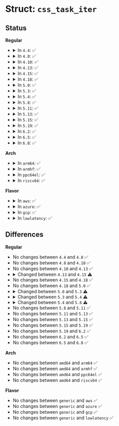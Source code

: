 # Struct: <code>css_task_iter</code>

## Status
<b>Regular</b>
<ul>
<li>
<details>
<summary>In <code>4.4</code>: ✅</summary>

```c
struct css_task_iter {
    struct cgroup_subsys *ss;
    struct list_head *cset_pos;
    struct list_head *cset_head;
    struct list_head *task_pos;
    struct list_head *tasks_head;
    struct list_head *mg_tasks_head;
    struct css_set *cur_cset;
    struct task_struct *cur_task;
    struct list_head iters_node;
};
```
</details>
</li>
<li>
<details>
<summary>In <code>4.8</code>: ✅</summary>

```c
struct css_task_iter {
    struct cgroup_subsys *ss;
    struct list_head *cset_pos;
    struct list_head *cset_head;
    struct list_head *task_pos;
    struct list_head *tasks_head;
    struct list_head *mg_tasks_head;
    struct css_set *cur_cset;
    struct task_struct *cur_task;
    struct list_head iters_node;
};
```
</details>
</li>
<li>
<details>
<summary>In <code>4.10</code>: ✅</summary>

```c
struct css_task_iter {
    struct cgroup_subsys *ss;
    struct list_head *cset_pos;
    struct list_head *cset_head;
    struct list_head *task_pos;
    struct list_head *tasks_head;
    struct list_head *mg_tasks_head;
    struct css_set *cur_cset;
    struct task_struct *cur_task;
    struct list_head iters_node;
};
```
</details>
</li>
<li>
<details>
<summary>In <code>4.13</code>: ✅</summary>

```c
struct css_task_iter {
    struct cgroup_subsys *ss;
    struct list_head *cset_pos;
    struct list_head *cset_head;
    struct list_head *task_pos;
    struct list_head *tasks_head;
    struct list_head *mg_tasks_head;
    struct css_set *cur_cset;
    struct task_struct *cur_task;
    struct list_head iters_node;
};
```
</details>
</li>
<li>
<details>
<summary>In <code>4.15</code>: ✅</summary>

```c
struct css_task_iter {
    struct cgroup_subsys *ss;
    unsigned int flags;
    struct list_head *cset_pos;
    struct list_head *cset_head;
    struct list_head *tcset_pos;
    struct list_head *tcset_head;
    struct list_head *task_pos;
    struct list_head *tasks_head;
    struct list_head *mg_tasks_head;
    struct css_set *cur_cset;
    struct css_set *cur_dcset;
    struct task_struct *cur_task;
    struct list_head iters_node;
};
```
</details>
</li>
<li>
<details>
<summary>In <code>4.18</code>: ✅</summary>

```c
struct css_task_iter {
    struct cgroup_subsys *ss;
    unsigned int flags;
    struct list_head *cset_pos;
    struct list_head *cset_head;
    struct list_head *tcset_pos;
    struct list_head *tcset_head;
    struct list_head *task_pos;
    struct list_head *tasks_head;
    struct list_head *mg_tasks_head;
    struct css_set *cur_cset;
    struct css_set *cur_dcset;
    struct task_struct *cur_task;
    struct list_head iters_node;
};
```
</details>
</li>
<li>
<details>
<summary>In <code>5.0</code>: ✅</summary>

```c
struct css_task_iter {
    struct cgroup_subsys *ss;
    unsigned int flags;
    struct list_head *cset_pos;
    struct list_head *cset_head;
    struct list_head *tcset_pos;
    struct list_head *tcset_head;
    struct list_head *task_pos;
    struct list_head *tasks_head;
    struct list_head *mg_tasks_head;
    struct css_set *cur_cset;
    struct css_set *cur_dcset;
    struct task_struct *cur_task;
    struct list_head iters_node;
};
```
</details>
</li>
<li>
<details>
<summary>In <code>5.3</code>: ✅</summary>

```c
struct css_task_iter {
    struct cgroup_subsys *ss;
    unsigned int flags;
    struct list_head *cset_pos;
    struct list_head *cset_head;
    struct list_head *tcset_pos;
    struct list_head *tcset_head;
    struct list_head *task_pos;
    struct list_head *tasks_head;
    struct list_head *mg_tasks_head;
    struct list_head *dying_tasks_head;
    struct css_set *cur_cset;
    struct css_set *cur_dcset;
    struct task_struct *cur_task;
    struct list_head iters_node;
};
```
</details>
</li>
<li>
<details>
<summary>In <code>5.4</code>: ✅</summary>

```c
struct css_task_iter {
    struct cgroup_subsys *ss;
    unsigned int flags;
    struct list_head *cset_pos;
    struct list_head *cset_head;
    struct list_head *tcset_pos;
    struct list_head *tcset_head;
    struct list_head *task_pos;
    struct list_head *tasks_head;
    struct list_head *mg_tasks_head;
    struct list_head *dying_tasks_head;
    struct list_head *cur_tasks_head;
    struct css_set *cur_cset;
    struct css_set *cur_dcset;
    struct task_struct *cur_task;
    struct list_head iters_node;
};
```
</details>
</li>
<li>
<details>
<summary>In <code>5.8</code>: ✅</summary>

```c
struct css_task_iter {
    struct cgroup_subsys *ss;
    unsigned int flags;
    struct list_head *cset_pos;
    struct list_head *cset_head;
    struct list_head *tcset_pos;
    struct list_head *tcset_head;
    struct list_head *task_pos;
    struct list_head *cur_tasks_head;
    struct css_set *cur_cset;
    struct css_set *cur_dcset;
    struct task_struct *cur_task;
    struct list_head iters_node;
};
```
</details>
</li>
<li>
<details>
<summary>In <code>5.11</code>: ✅</summary>

```c
struct css_task_iter {
    struct cgroup_subsys *ss;
    unsigned int flags;
    struct list_head *cset_pos;
    struct list_head *cset_head;
    struct list_head *tcset_pos;
    struct list_head *tcset_head;
    struct list_head *task_pos;
    struct list_head *cur_tasks_head;
    struct css_set *cur_cset;
    struct css_set *cur_dcset;
    struct task_struct *cur_task;
    struct list_head iters_node;
};
```
</details>
</li>
<li>
<details>
<summary>In <code>5.13</code>: ✅</summary>

```c
struct css_task_iter {
    struct cgroup_subsys *ss;
    unsigned int flags;
    struct list_head *cset_pos;
    struct list_head *cset_head;
    struct list_head *tcset_pos;
    struct list_head *tcset_head;
    struct list_head *task_pos;
    struct list_head *cur_tasks_head;
    struct css_set *cur_cset;
    struct css_set *cur_dcset;
    struct task_struct *cur_task;
    struct list_head iters_node;
};
```
</details>
</li>
<li>
<details>
<summary>In <code>5.15</code>: ✅</summary>

```c
struct css_task_iter {
    struct cgroup_subsys *ss;
    unsigned int flags;
    struct list_head *cset_pos;
    struct list_head *cset_head;
    struct list_head *tcset_pos;
    struct list_head *tcset_head;
    struct list_head *task_pos;
    struct list_head *cur_tasks_head;
    struct css_set *cur_cset;
    struct css_set *cur_dcset;
    struct task_struct *cur_task;
    struct list_head iters_node;
};
```
</details>
</li>
<li>
<details>
<summary>In <code>5.19</code>: ✅</summary>

```c
struct css_task_iter {
    struct cgroup_subsys *ss;
    unsigned int flags;
    struct list_head *cset_pos;
    struct list_head *cset_head;
    struct list_head *tcset_pos;
    struct list_head *tcset_head;
    struct list_head *task_pos;
    struct list_head *cur_tasks_head;
    struct css_set *cur_cset;
    struct css_set *cur_dcset;
    struct task_struct *cur_task;
    struct list_head iters_node;
};
```
</details>
</li>
<li>
<details>
<summary>In <code>6.2</code>: ✅</summary>

```c
struct css_task_iter {
    struct cgroup_subsys *ss;
    unsigned int flags;
    struct list_head *cset_pos;
    struct list_head *cset_head;
    struct list_head *tcset_pos;
    struct list_head *tcset_head;
    struct list_head *task_pos;
    struct list_head *cur_tasks_head;
    struct css_set *cur_cset;
    struct css_set *cur_dcset;
    struct task_struct *cur_task;
    struct list_head iters_node;
};
```
</details>
</li>
<li>
<details>
<summary>In <code>6.5</code>: ✅</summary>

```c
struct css_task_iter {
    struct cgroup_subsys *ss;
    unsigned int flags;
    struct list_head *cset_pos;
    struct list_head *cset_head;
    struct list_head *tcset_pos;
    struct list_head *tcset_head;
    struct list_head *task_pos;
    struct list_head *cur_tasks_head;
    struct css_set *cur_cset;
    struct css_set *cur_dcset;
    struct task_struct *cur_task;
    struct list_head iters_node;
};
```
</details>
</li>
<li>
<details>
<summary>In <code>6.8</code>: ✅</summary>

```c
struct css_task_iter {
    struct cgroup_subsys *ss;
    unsigned int flags;
    struct list_head *cset_pos;
    struct list_head *cset_head;
    struct list_head *tcset_pos;
    struct list_head *tcset_head;
    struct list_head *task_pos;
    struct list_head *cur_tasks_head;
    struct css_set *cur_cset;
    struct css_set *cur_dcset;
    struct task_struct *cur_task;
    struct list_head iters_node;
};
```
</details>
</li>
</ul>
<b>Arch</b>
<ul>
<li>
<details>
<summary>In <code>arm64</code>: ✅</summary>

```c
struct css_task_iter {
    struct cgroup_subsys *ss;
    unsigned int flags;
    struct list_head *cset_pos;
    struct list_head *cset_head;
    struct list_head *tcset_pos;
    struct list_head *tcset_head;
    struct list_head *task_pos;
    struct list_head *tasks_head;
    struct list_head *mg_tasks_head;
    struct list_head *dying_tasks_head;
    struct list_head *cur_tasks_head;
    struct css_set *cur_cset;
    struct css_set *cur_dcset;
    struct task_struct *cur_task;
    struct list_head iters_node;
};
```
</details>
</li>
<li>
<details>
<summary>In <code>armhf</code>: ✅</summary>

```c
struct css_task_iter {
    struct cgroup_subsys *ss;
    unsigned int flags;
    struct list_head *cset_pos;
    struct list_head *cset_head;
    struct list_head *tcset_pos;
    struct list_head *tcset_head;
    struct list_head *task_pos;
    struct list_head *tasks_head;
    struct list_head *mg_tasks_head;
    struct list_head *dying_tasks_head;
    struct list_head *cur_tasks_head;
    struct css_set *cur_cset;
    struct css_set *cur_dcset;
    struct task_struct *cur_task;
    struct list_head iters_node;
};
```
</details>
</li>
<li>
<details>
<summary>In <code>ppc64el</code>: ✅</summary>

```c
struct css_task_iter {
    struct cgroup_subsys *ss;
    unsigned int flags;
    struct list_head *cset_pos;
    struct list_head *cset_head;
    struct list_head *tcset_pos;
    struct list_head *tcset_head;
    struct list_head *task_pos;
    struct list_head *tasks_head;
    struct list_head *mg_tasks_head;
    struct list_head *dying_tasks_head;
    struct list_head *cur_tasks_head;
    struct css_set *cur_cset;
    struct css_set *cur_dcset;
    struct task_struct *cur_task;
    struct list_head iters_node;
};
```
</details>
</li>
<li>
<details>
<summary>In <code>riscv64</code>: ✅</summary>

```c
struct css_task_iter {
    struct cgroup_subsys *ss;
    unsigned int flags;
    struct list_head *cset_pos;
    struct list_head *cset_head;
    struct list_head *tcset_pos;
    struct list_head *tcset_head;
    struct list_head *task_pos;
    struct list_head *tasks_head;
    struct list_head *mg_tasks_head;
    struct list_head *dying_tasks_head;
    struct list_head *cur_tasks_head;
    struct css_set *cur_cset;
    struct css_set *cur_dcset;
    struct task_struct *cur_task;
    struct list_head iters_node;
};
```
</details>
</li>
</ul>
<b>Flavor</b>
<ul>
<li>
<details>
<summary>In <code>aws</code>: ✅</summary>

```c
struct css_task_iter {
    struct cgroup_subsys *ss;
    unsigned int flags;
    struct list_head *cset_pos;
    struct list_head *cset_head;
    struct list_head *tcset_pos;
    struct list_head *tcset_head;
    struct list_head *task_pos;
    struct list_head *tasks_head;
    struct list_head *mg_tasks_head;
    struct list_head *dying_tasks_head;
    struct list_head *cur_tasks_head;
    struct css_set *cur_cset;
    struct css_set *cur_dcset;
    struct task_struct *cur_task;
    struct list_head iters_node;
};
```
</details>
</li>
<li>
<details>
<summary>In <code>azure</code>: ✅</summary>

```c
struct css_task_iter {
    struct cgroup_subsys *ss;
    unsigned int flags;
    struct list_head *cset_pos;
    struct list_head *cset_head;
    struct list_head *tcset_pos;
    struct list_head *tcset_head;
    struct list_head *task_pos;
    struct list_head *tasks_head;
    struct list_head *mg_tasks_head;
    struct list_head *dying_tasks_head;
    struct list_head *cur_tasks_head;
    struct css_set *cur_cset;
    struct css_set *cur_dcset;
    struct task_struct *cur_task;
    struct list_head iters_node;
};
```
</details>
</li>
<li>
<details>
<summary>In <code>gcp</code>: ✅</summary>

```c
struct css_task_iter {
    struct cgroup_subsys *ss;
    unsigned int flags;
    struct list_head *cset_pos;
    struct list_head *cset_head;
    struct list_head *tcset_pos;
    struct list_head *tcset_head;
    struct list_head *task_pos;
    struct list_head *tasks_head;
    struct list_head *mg_tasks_head;
    struct list_head *dying_tasks_head;
    struct list_head *cur_tasks_head;
    struct css_set *cur_cset;
    struct css_set *cur_dcset;
    struct task_struct *cur_task;
    struct list_head iters_node;
};
```
</details>
</li>
<li>
<details>
<summary>In <code>lowlatency</code>: ✅</summary>

```c
struct css_task_iter {
    struct cgroup_subsys *ss;
    unsigned int flags;
    struct list_head *cset_pos;
    struct list_head *cset_head;
    struct list_head *tcset_pos;
    struct list_head *tcset_head;
    struct list_head *task_pos;
    struct list_head *tasks_head;
    struct list_head *mg_tasks_head;
    struct list_head *dying_tasks_head;
    struct list_head *cur_tasks_head;
    struct css_set *cur_cset;
    struct css_set *cur_dcset;
    struct task_struct *cur_task;
    struct list_head iters_node;
};
```
</details>
</li>
</ul>

## Differences
<b>Regular</b>
<ul>
<li>
No changes between <code>4.4</code> and <code>4.8</code> ✅
</li>
<li>
No changes between <code>4.8</code> and <code>4.10</code> ✅
</li>
<li>
No changes between <code>4.10</code> and <code>4.13</code> ✅
</li>
<li>
<details>
<summary>Changed between <code>4.13</code> and <code>4.15</code> ⚠️</summary>
<ul>
<li>
<b>Field added. </b>
<code>unsigned int flags</code>
</li>
<li>
<b>Field added. </b>
<code>struct list_head *tcset_pos</code>
</li>
<li>
<b>Field added. </b>
<code>struct list_head *tcset_head</code>
</li>
<li>
<b>Field added. </b>
<code>struct css_set *cur_dcset</code>
</li>
</ul>
</details>
</li>
<li>
No changes between <code>4.15</code> and <code>4.18</code> ✅
</li>
<li>
No changes between <code>4.18</code> and <code>5.0</code> ✅
</li>
<li>
<details>
<summary>Changed between <code>5.0</code> and <code>5.3</code> ⚠️</summary>
<ul>
<li>
<b>Field added. </b>
<code>struct list_head *dying_tasks_head</code>
</li>
</ul>
</details>
</li>
<li>
<details>
<summary>Changed between <code>5.3</code> and <code>5.4</code> ⚠️</summary>
<ul>
<li>
<b>Field added. </b>
<code>struct list_head *cur_tasks_head</code>
</li>
</ul>
</details>
</li>
<li>
<details>
<summary>Changed between <code>5.4</code> and <code>5.8</code> ⚠️</summary>
<ul>
<li>
<b>Field removed. </b>
<code>struct list_head *tasks_head</code>
</li>
<li>
<b>Field removed. </b>
<code>struct list_head *mg_tasks_head</code>
</li>
<li>
<b>Field removed. </b>
<code>struct list_head *dying_tasks_head</code>
</li>
</ul>
</details>
</li>
<li>
No changes between <code>5.8</code> and <code>5.11</code> ✅
</li>
<li>
No changes between <code>5.11</code> and <code>5.13</code> ✅
</li>
<li>
No changes between <code>5.13</code> and <code>5.15</code> ✅
</li>
<li>
No changes between <code>5.15</code> and <code>5.19</code> ✅
</li>
<li>
No changes between <code>5.19</code> and <code>6.2</code> ✅
</li>
<li>
No changes between <code>6.2</code> and <code>6.5</code> ✅
</li>
<li>
No changes between <code>6.5</code> and <code>6.8</code> ✅
</li>
</ul>
<b>Arch</b>
<ul>
<li>
No changes between <code>amd64</code> and <code>arm64</code> ✅
</li>
<li>
No changes between <code>amd64</code> and <code>armhf</code> ✅
</li>
<li>
No changes between <code>amd64</code> and <code>ppc64el</code> ✅
</li>
<li>
No changes between <code>amd64</code> and <code>riscv64</code> ✅
</li>
</ul>
<b>Flavor</b>
<ul>
<li>
No changes between <code>generic</code> and <code>aws</code> ✅
</li>
<li>
No changes between <code>generic</code> and <code>azure</code> ✅
</li>
<li>
No changes between <code>generic</code> and <code>gcp</code> ✅
</li>
<li>
No changes between <code>generic</code> and <code>lowlatency</code> ✅
</li>
</ul>
